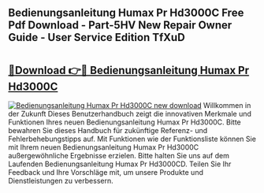 ## Bedienungsanleitung Humax Pr Hd3000C Free Pdf Download - Part-5HV New Repair Owner Guide - User Service Edition TfXuD

# <h2><a href="http://df07mmn.blite.top/?on=Bedienungsanleitung+Humax+Pr+Hd3000C">🔗Download 👉🔴 Bedienungsanleitung Humax Pr Hd3000C</a></h2>

[![Bedienungsanleitung Humax Pr Hd3000C new download](https://i.imgur.com/lujVjoI.png)](http://df07mmn.blite.top/?on=Bedienungsanleitung+Humax+Pr+Hd3000C)
Willkommen in der Zukunft Dieses Benutzerhandbuch zeigt die innovativen Merkmale und Funktionen Ihres neuen Bedienungsanleitung Humax Pr Hd3000C. Bitte bewahren Sie dieses Handbuch für zukünftige Referenz- und Fehlerbehebungstipps auf. Mit Funktionen wie der Funktionsliste können Sie mit Ihrem neuen Bedienungsanleitung Humax Pr Hd3000C außergewöhnliche Ergebnisse erzielen. Bitte halten Sie uns auf dem Laufenden Bedienungsanleitung Humax Pr Hd3000CD. Teilen Sie Ihr Feedback und Ihre Vorschläge mit, um unsere Produkte und Dienstleistungen zu verbessern.
